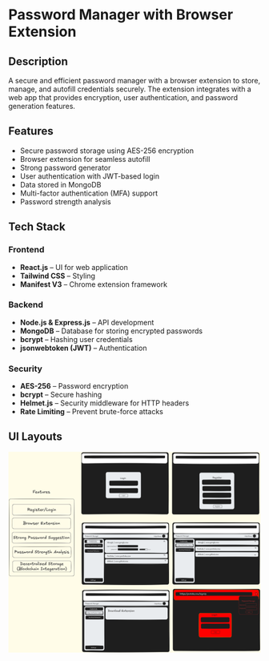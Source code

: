 # Password Manager with Browser Extension

## Description
A secure and efficient password manager with a browser extension to store, manage, and autofill credentials securely. The extension integrates with a web app that provides encryption, user authentication, and password generation features.

## Features
- Secure password storage using AES-256 encryption
- Browser extension for seamless autofill
- Strong password generator
- User authentication with JWT-based login
- Data stored in MongoDB
- Multi-factor authentication (MFA) support
- Password strength analysis


## Tech Stack
### Frontend
- **React.js** – UI for web application
- **Tailwind CSS** – Styling
- **Manifest V3** – Chrome extension framework

### Backend
- **Node.js & Express.js** – API development
- **MongoDB** – Database for storing encrypted passwords
- **bcrypt** – Hashing user credentials
- **jsonwebtoken (JWT)** – Authentication

### Security
- **AES-256** – Password encryption
- **bcrypt** – Secure hashing
- **Helmet.js** – Security middleware for HTTP headers
- **Rate Limiting** – Prevent brute-force attacks

## UI Layouts

<img src="docs/UI Layout.png" />

